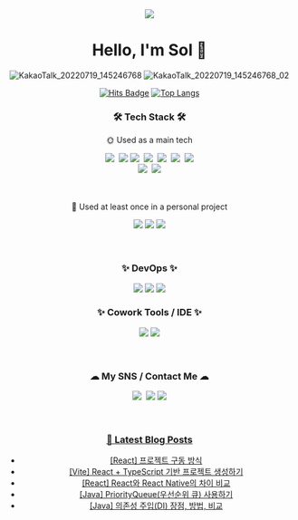 
<div align="center">
<img src="https://capsule-render.vercel.app/api?type=waving&color=87C7FF&height=150&section=header&text=%20&fontColor=ffffff&fontAlign=81&fontAlignY=38&fontSize=60" />
<h1>Hello, I'm Sol 🌲</h1>

![KakaoTalk_20220719_145246768](https://user-images.githubusercontent.com/101856058/179705838-fec005aa-af82-4638-9846-9e88121ee48d.gif)
![KakaoTalk_20220719_145246768_02](https://user-images.githubusercontent.com/101856058/179705856-23e5d29c-6dfd-46d8-9335-a097dccdc2d9.gif)

[![Hits Badge](https://hits.seeyoufarm.com/api/count/incr/badge.svg?url={https://github.com/Blessole}&count_bg=%2379C83D&title_bg=%23555555&icon=&icon_color=%23E7E7E7&title=hits&edge_flat=false)](https://github.com/Blessole)
[![Top Langs](https://github-readme-stats.vercel.app/api/top-langs/?username=Blessole&layout=compact)](https://github.com/anuraghazra/github-readme-stats)

<h3>🛠 Tech Stack 🛠</h3>
<p>🌞 Used as a main tech</p>
<div>
<img src="https://img.shields.io/badge/Javascript-F7DF1E?style=flat-square&logo=Javascript&logoColor=white"/>&nbsp;
<img src="https://img.shields.io/badge/Vue.js-F7DF1E?style=flat-square&logo=Javascript&logoColor=white"/>
<img src="https://img.shields.io/badge/Java-007396?style=flat-square&logo=Java&logoColor=white"/>&nbsp;
<img src="https://img.shields.io/badge/Spring-6DB33F?style=flat-square&logo=spring&logoColor=white"/>&nbsp;
<img src="https://img.shields.io/badge/Spring Boot-6DB33F?style=flat-square&logo=springboot&logoColor=white"/>&nbsp;
<img src="https://img.shields.io/badge/CSS-1572B6?style=flat-square&logo=CSS3&logoColor=white"/>&nbsp;
<img src="https://img.shields.io/badge/HTML5-E34F26?style=flat-square&logo=HTML5&logoColor=white"/>
</div>
<div>
<img src="https://img.shields.io/badge/MySQL-4479A1?style=flat-square&logo=MySQL&logoColor=white"/>&nbsp;
<img src="https://img.shields.io/badge/Oracle-F80000?style=flat-square&logo=Oracle&logoColor=white"/></div><br/>
<br>

<p>🌙 Used at least once in a personal project </p>
<img src="https://img.shields.io/badge/Bootstrap-7952B3?style=flat-square&logo=Bootstrap&logoColor=white"/>
<img src="https://img.shields.io/badge/Apache Tomcat-F8DC75?style=flat-square&logo=Apache Tomcat&logoColor=white"/>
<img src="https://img.shields.io/badge/jQuery-0769AD?style=flat-square&logo=jQuery&logoColor=white"/><br/>
<br><br>

<h3>✨ DevOps ✨</h3>
<img src="https://img.shields.io/badge/Git-181717?style=flat-square&logo=Git&logoColor=white"/>
<img src="https://img.shields.io/badge/GitHub-181717?style=flat-square&logo=GitHub&logoColor=white"/>
<img src="https://img.shields.io/badge/GitLab-181717?style=flat-square&logo=GitLab&logoColor=white"/>
<br/>

<h3>✨ Cowork Tools / IDE ✨</h3>
<img src="https://img.shields.io/badge/IntelliJ-000000?style=flat-square&logo=IntelliJ IDEA&logoColor=white"/>
<img src="https://img.shields.io/badge/Eclipse-2C2255?style=flat-square&logo=Eclipse IDE&logoColor=white"/>
<br/>
<br><br>

<h3>☁ My SNS / Contact Me ☁</h3>
<a href="mailto:sorihs1210@gmail.com"><img src="https://img.shields.io/badge/Gmail-EA4335?style=flat-square&logo=Gmail&logoColor=white&link=sorihs1210@gmail.com"/></a>&nbsp;
<a href="https://rlathfs.tistory.com"><img src="https://img.shields.io/badge/Tistory-FF7F00?style=flat-square&logo=Tistory&logoColor=white&link=https://rlathfs.tistory.com"/></a>
<a href="https://haerang1210.notion.site/bd474e2b388a41f19320e58ff6d56fa5"><img src="https://img.shields.io/badge/Resume-000000?style=flat-square&logo=Notion&logoColor=white&link=https://haerang1210.notion.site/Kim-Sol-65fe13dbcbe143f6bd36986b625d9aa0"/><br/>
<br><br>

<h3>📕 Latest Blog Posts</h3>
<ul>
<li><a href="https://rlathfs.tistory.com/28" target="_blank">[React] 프로젝트 구동 방식</a></li><li><a href="https://rlathfs.tistory.com/27" target="_blank">[Vite] React + TypeScript 기반 프로젝트 생성하기</a></li><li><a href="https://rlathfs.tistory.com/26" target="_blank">[React] React와 React Native의 차이 비교</a></li><li><a href="https://rlathfs.tistory.com/25" target="_blank">[Java] PriorityQueue(우선순위 큐) 사용하기</a></li><li><a href="https://rlathfs.tistory.com/24" target="_blank">[Java] 의존성 주입(DI) 장점, 방법, 비교</a></li>
        </ul>
        </div>
    